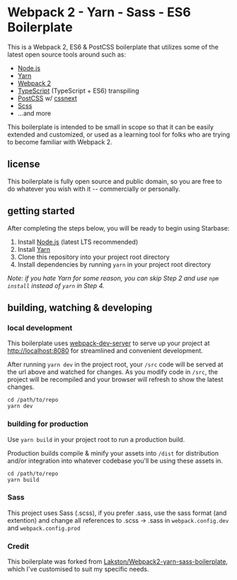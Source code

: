 # Webpack 2 - Yarn - Sass - ES6 Boilerplate

This is a Webpack 2, ES6 & PostCSS boilerplate that utilizes some of the latest open source tools around such as:

* [Node.js](https://github.com/nodejs/node)
* [Yarn](https://github.com/yarnpkg)
* [Webpack 2](https://github.com/webpack/webpack)
* [TypeScript](https://github.com/Microsoft/TypeScript) (TypeScript + ES6) transpiling
* [PostCSS](https://github.com/postcss/postcss) w/ [cssnext](https://github.com/MoOx/postcss-cssnext)
* [Scss](https://github.com/sass/sass)
* ...and more

This boilerplate is intended to be small in scope so that it can be easily extended and customized, or used as a learning tool for folks who are trying to become familiar with Webpack 2.

## license
This boilerplate is fully open source and public domain, so you are free to do whatever you wish with it -- commercially or personally.

## getting started
After completing the steps below, you will be ready to begin using Starbase:

1. Install [Node.js](https://nodejs.org) (latest LTS recommended)
2. Install [Yarn](https://yarnpkg.com)
3. Clone this repository into your project root directory
4. Install dependencies by running `yarn` in your project root directory

_Note: if you hate Yarn for some reason, you can skip Step 2 and use `npm install` instead  of `yarn` in Step 4._

## building, watching & developing

### local development
This boilerplate uses [webpack-dev-server](https://github.com/webpack/webpack-dev-server) to serve up your project at [http://localhost:8080](http://localhost:8080) for streamlined and convenient development.

After running `yarn dev` in the project root, your `/src` code will be served at the url above and watched for changes. As you modify code in `/src`, the project will be recompiled and your browser will refresh to show the latest changes.

```
cd /path/to/repo
yarn dev
```

### building for production
Use `yarn build` in your project root to run a production build.

Production builds compile & minify your assets into `/dist` for distribution and/or integration into whatever codebase you'll be using these assets in.

```
cd /path/to/repo
yarn build
```

### Sass

This project uses Sass (.scss), if you prefer .sass, use the sass format (and extention) and change all references to .scss -> .sass in `webpack.config.dev` and `webpack.config.prod`

### Credit
This boilerplate was forked from [Lakston/Webpack2-yarn-sass-boilerplate](https://github.com/Lakston/Webpack2-yarn-sass-boilerplate), which I've customised to suit my specific needs.